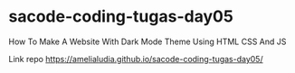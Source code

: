 # sacode-coding-tugas-day05
How To Make A Website With Dark Mode Theme Using HTML CSS And JS 

Link repo https://amelialudia.github.io/sacode-coding-tugas-day05/
